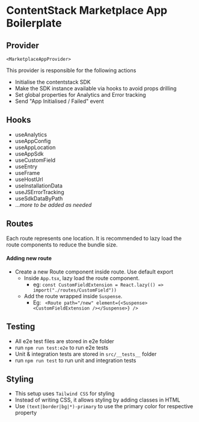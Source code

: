 # ContentStack Marketplace App Boilerplate

## Provider

`<MarketplaceAppProvider>`

This provider is responsible for the following actions

- Initialise the contentstack SDK
- Make the SDK instance available via hooks to avoid props drilling
- Set global properties for Analytics and Error tracking
- Send "App Initialised / Failed" event

## Hooks

- useAnalytics
- useAppConfig
- useAppLocation
- useAppSdk
- useCustomField
- useEntry
- useFrame
- useHostUrl
- useInstallationData
- useJSErrorTracking
- useSdkDataByPath
- ...*more to be added as needed*

## Routes

Each route represents one location. It is recommended to lazy load the route components to reduce the bundle
size. 

#### Adding new route

- Create a new Route component inside route. Use default export
  - Inside `App.tsx`, lazy load the route component.  
    - eg: `const CustomFieldExtension = React.lazy(() => import("./routes/CustomField"))`
  - Add the route wrapped inside `Suspense`. 
    - Eg: ``` <Route path="/new" element={<Suspense><CustomFieldExtension /></Suspense>} />```

## Testing

- All e2e test files are stored in e2e folder
- run `npm run test:e2e` to run e2e tests
- Unit & integration tests are stored in `src/__tests__` folder
- run `npm run test` to run unit and integration tests


## Styling

- This setup uses `Tailwind CSS` for styling
- Instead of writing CSS, it allows styling by adding classes in HTML
- Use `(text|border|bg|*)-primary` to use the primary color for respective property
